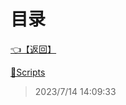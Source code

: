 # 目录  


[👈【返回】](/--目录--/00工作笔记00/钻头绳子笔记/--目录--钻头绳子笔记)  


[📁Scripts](/--目录--/00工作笔记00/钻头绳子笔记/Editor/Scripts/--目录--Scripts)  







> 2023/7/14 14:09:33
